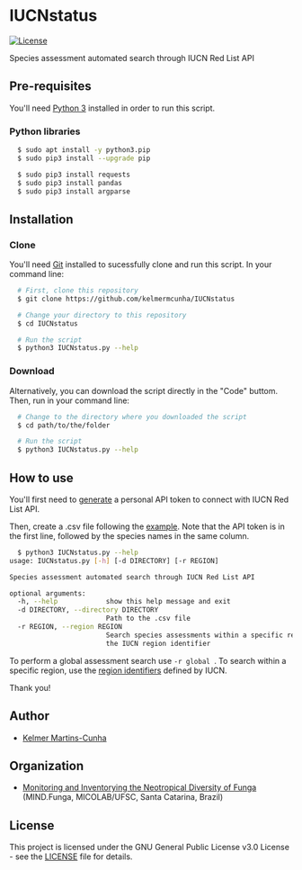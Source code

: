 # IUCNstatus
[![License](https://img.shields.io/badge/License-GPLv3-blue.svg)](./LICENSE)

Species assessment automated search through IUCN Red List API

## Pre-requisites

You'll need [Python 3](https://www.python.org/downloads/) installed in order to run this script.

### Python libraries

```sh
  $ sudo apt install -y python3.pip
  $ sudo pip3 install --upgrade pip
```

```sh
  $ sudo pip3 install requests
  $ sudo pip3 install pandas
  $ sudo pip3 install argparse
```

## Installation

### Clone

You'll need [Git](https://git-scm.com) installed to sucessfully clone and run this script. In your command line:

```bash
  # First, clone this repository
  $ git clone https://github.com/kelmermcunha/IUCNstatus

  # Change your directory to this repository
  $ cd IUCNstatus

  # Run the script
  $ python3 IUCNstatus.py --help
```

### Download

Alternatively, you can download the script directly in the "Code" buttom. Then, run in your command line:

```bash
  # Change to the directory where you downloaded the script
  $ cd path/to/the/folder

  # Run the script
  $ python3 IUCNstatus.py --help
```

## How to use

You'll first need to [generate](https://apiv3.iucnredlist.org/api/v3/token) a personal API token to connect with IUCN Red List API.

Then, create a .csv file following the [example](https://github.com/kelmermcunha/IUCNstatus/blob/main/input-example.csv).
Note that the API token is in the first line, followed by the species names in the same column.

```bash
  $ python3 IUCNstatus.py --help
usage: IUCNstatus.py [-h] [-d DIRECTORY] [-r REGION]

Species assessment automated search through IUCN Red List API

optional arguments:
  -h, --help            show this help message and exit
  -d DIRECTORY, --directory DIRECTORY
                        Path to the .csv file
  -r REGION, --region REGION
                        Search species assessments within a specific region using
                        the IUCN region identifier
```

To perform a global assessment search use ```-r global ```. To search within a specific region, use the [region identifiers](https://apiv3.iucnredlist.org/api/v3/region/list?token=9bb4facb6d23f48efbf424bb05c0c1ef1cf6f468393bc745d42179ac4aca5fee) defined by IUCN.

Thank you!

## Author

* [Kelmer Martins-Cunha](https://github.com/kelmermcunha)

## Organization

* [Monitoring and Inventorying the Neotropical Diversity of Funga](https://mindfunga.ufsc.br) (MIND.Funga, MICOLAB/UFSC, Santa Catarina, Brazil)

## License

This project is licensed under the GNU General Public License v3.0 License - see the [LICENSE](./LICENSE) file for details.
